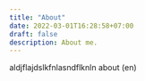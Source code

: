 ```yaml
---
title: "About"
date: 2022-03-01T16:28:58+07:00
draft: false
description: About me.
---
```


aldjflajdslkfnlasndflknln about (en)

